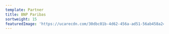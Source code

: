 ```yaml
---
template: Partner
title: BNP Paribas
sortweight: 15
featuredImage: 'https://ucarecdn.com/30dbc01b-4d62-456a-ad51-56ab458a24ba/'
---
```


